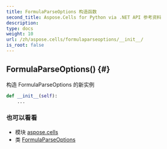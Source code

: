 ```yaml
---
title: FormulaParseOptions 构造函数
second_title: Aspose.Cells for Python via .NET API 参考资料
description:
type: docs
weight: 10
url: /zh/aspose.cells/formulaparseoptions/__init__/
is_root: false
---
```

##  FormulaParseOptions() {#}
构造 FormulaParseOptions 的新实例



```python
def __init__(self):
    ...
```





### 也可以看看
* 模块 [aspose.cells](../../)
* 类 [FormulaParseOptions](/cells/python-net/zh/aspose.cells/formulaparseoptions)
